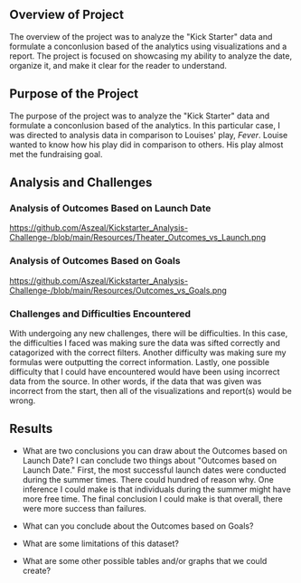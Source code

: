 ## Overview of Project
The overview of the project was to analyze the "Kick Starter" data and formulate a conconlusion based of the analytics using visualizations and a report. The project is focused on showcasing my ability to analyze the date, organize it, and make it clear for the reader to understand. 

## Purpose of the Project 
The purpose of the project was to analyze the "Kick Starter" data and formulate a conconlusion based of the analytics. In this particular case, I was directed to analysis data in comparison to Louises' play, *Fever*. Louise wanted to know how his play did in comparison to others. His play almost met the fundraising goal.


## Analysis and Challenges

### Analysis of Outcomes Based on Launch Date
https://github.com/Aszeal/Kickstarter_Analysis-Challenge-/blob/main/Resources/Theater_Outcomes_vs_Launch.png
### Analysis of Outcomes Based on Goals
https://github.com/Aszeal/Kickstarter_Analysis-Challenge-/blob/main/Resources/Outcomes_vs_Goals.png
### Challenges and Difficulties Encountered
With undergoing any new challenges, there will be difficulties. In this case, the difficulties I faced was making sure the data was sifted correctly and catagorized with the correct filters. Another difficulty was making sure my formulas were outputting the correct information. Lastly, one possible difficulty that I could have encountered would have been using incorrect data from the source. In other words, if the data that was given was incorrect from the start, then all of the visualizations and report(s) would be wrong. 
## Results

- What are two conclusions you can draw about the Outcomes based on Launch Date?
I can conclude two things about "Outcomes based on Launch Date." First, the most successful launch dates were conducted during the summer times. There could hundred of reason why. One inference I could make is that individuals during the summer might have more free time. The final conclusion I could make is that overall, there were more success than failures. 
- What can you conclude about the Outcomes based on Goals?

- What are some limitations of this dataset?

- What are some other possible tables and/or graphs that we could create?
